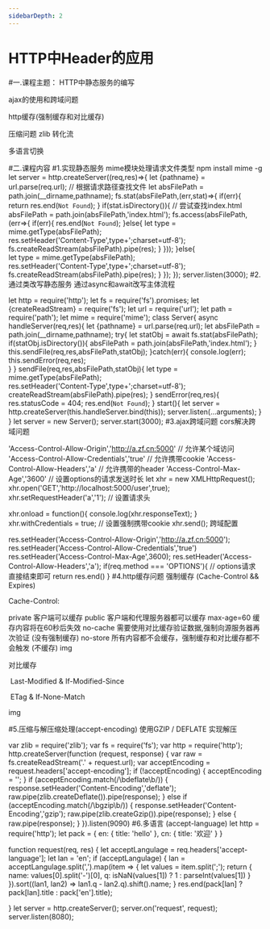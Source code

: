 ```yaml
---
sidebarDepth: 2
---
```


# HTTP中Header的应用
#一.课程主题：
HTTP中静态服务的编写

ajax的使用和跨域问题

http缓存(强制缓存和对比缓存)

压缩问题 zlib 转化流

多语言切换

#二.课程内容
#1.实现静态服务
mime模块处理请求文件类型
npm install mime -g
let server = http.createServer((req,res)=>{
    let {pathname} = url.parse(req.url);
    // 根据请求路径查找文件 
    let absFilePath = path.join(__dirname,pathname);
    fs.stat(absFilePath,(err,stat)=>{
        if(err){
            return res.end(`Not Found`);
        }
        if(stat.isDirectory()){ 
            // 尝试查找index.html
            absFilePath = path.join(absFilePath,'index.html');
            fs.access(absFilePath,(err=>{
                if(err){
                    res.end(`Not Found`);
                }else{
                    let type = mime.getType(absFilePath);   
                    res.setHeader('Content-Type',type+';charset=utf-8');
                    fs.createReadStream(absFilePath).pipe(res);
                }
            }));
        }else{  
            let type = mime.getType(absFilePath);   
            res.setHeader('Content-Type',type+';charset=utf-8');
            fs.createReadStream(absFilePath).pipe(res);
        }
    });
});
server.listen(3000);
#2.通过类改写静态服务
通过async和await改写主体流程

let http = require('http');
let fs = require('fs').promises;
let {createReadStream} = require('fs');
let url = require('url');
let path = require('path');
let mime = require('mime');
class Server{
    async handleServer(req,res){
        let {pathname} = url.parse(req.url);
        let absFilePath = path.join(__dirname,pathname);
        try{
            let statObj = await fs.stat(absFilePath);
            if(statObj.isDirectory()){
                absFilePath = path.join(absFilePath,'index.html');
            }
            this.sendFile(req,res,absFilePath,statObj);
        }catch(err){
            console.log(err);
            this.sendError(req,res);            
        }
    }
    sendFile(req,res,absFilePath,statObj){
        let type = mime.getType(absFilePath);   
        res.setHeader('Content-Type',type+';charset=utf-8');
        createReadStream(absFilePath).pipe(res);
    }
    sendError(req,res){
        res.statusCode = 404;
        res.end(`Not Found`);
    }
    start(){
        let server = http.createServer(this.handleServer.bind(this));
        server.listen(...arguments);
    }
}
let server = new Server();
server.start(3000);
#3.ajax跨域问题
cors解决跨域问题

'Access-Control-Allow-Origin','http://a.zf.cn:5000' // 允许某个域访问
'Access-Control-Allow-Credentials','true'           // 允许携带cookie
'Access-Control-Allow-Headers','a'                  // 允许携带的header
'Access-Control-Max-Age','3600'                     // 设置options的请求发送时长
let xhr = new XMLHttpRequest();
xhr.open('GET','http://localhost:5000/user',true);
xhr.setRequestHeader('a','1'); // 设置请求头

xhr.onload = function(){ 
	console.log(xhr.responseText); 
}
xhr.withCredentials = true; // 设置强制携带cookie
xhr.send();
跨域配置

res.setHeader('Access-Control-Allow-Origin','http://a.zf.cn:5000');
res.setHeader('Access-Control-Allow-Credentials','true')
res.setHeader('Access-Control-Max-Age',3600);
res.setHeader('Access-Control-Allow-Headers','a');
if(req.method === 'OPTIONS'){ // options请求直接结束即可
	return res.end()
}
#4.http缓存问题
强制缓存 (Cache-Control && Expires)

Cache-Control:

private 客户端可以缓存
public 客户端和代理服务器都可以缓存
max-age=60 缓存内容将在60秒后失效
no-cache 需要使用对比缓存验证数据,强制向源服务器再次验证 (没有强制缓存)
no-store 所有内容都不会缓存，强制缓存和对比缓存都不会触发 (不缓存)
img

对比缓存

​ Last-Modified & If-Modified-Since

​ ETag & If-None-Match

img

#5.压缩与解压缩处理(accept-encoding)
使用GZIP / DEFLATE 实现解压

var zlib = require('zlib');
var fs = require('fs');
var http = require('http');
http.createServer(function (request, response) {
    var raw = fs.createReadStream('.' + request.url);
    var acceptEncoding = request.headers['accept-encoding'];
    if (!acceptEncoding) {
        acceptEncoding = '';
    }
    if (acceptEncoding.match(/\bdeflate\b/)) {
        response.setHeader('Content-Encoding','deflate');
        raw.pipe(zlib.createDeflate()).pipe(response);
    } else if (acceptEncoding.match(/\bgzip\b/)) {
        response.setHeader('Content-Encoding','gzip');
        raw.pipe(zlib.createGzip()).pipe(response);
    } else {
        raw.pipe(response);
    }
}).listen(9090)
#6.多语言 (accept-language)
let http = require('http');
let pack = {
    en: {
        title: 'hello'
    },
    cn: {
        title: '欢迎'
    }
}

function request(req, res) {
    let acceptLangulage = req.headers['accept-language'];
    let lan = 'en';
    if (acceptLangulage) {
        lan = acceptLangulage.split(',').map(item => {
            let values = item.split(';');
            return {
                name: values[0].split('-')[0],
                q: isNaN(values[1]) ? 1 : parseInt(values[1])
            }
        }).sort((lan1, lan2) => lan1.q - lan2.q).shift().name;
    }
    res.end(pack[lan] ? pack[lan].title : pack['en'].title);

}
let server = http.createServer();
server.on('request', request);
server.listen(8080);